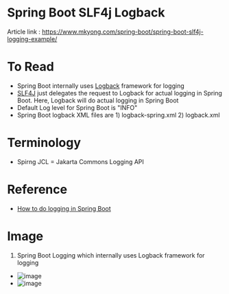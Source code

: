 # Spring Boot SLF4j Logback

Article link : https://www.mkyong.com/spring-boot/spring-boot-slf4j-logging-example/

# To Read
* Spring Boot internally uses [Logback](https://logback.qos.ch/) framework for logging
* [SLF4J](https://www.slf4j.org/) just delegates the request to Logback for actual logging in Spring Boot. Here, Logback will do actual logging in Spring Boot
* Default Log level for Spring Boot is "INFO"
* Spring Boot logback XML files are 1) logback-spring.xml 2) logback.xml

# Terminology
* Spirng JCL = Jakarta Commons Logging API

# Reference
* [How to do logging in Spring Boot](https://www.youtube.com/watch?v=lGrcZsw-hKQ)

# Image
1. Spring Boot Logging which internally uses Logback framework for logging 
* ![image](https://user-images.githubusercontent.com/7721150/147807323-8d0885af-7aa6-45c4-b05d-f19c93b13d39.png)
* ![image](https://user-images.githubusercontent.com/7721150/147808383-4f831aca-e156-4e37-93f0-d0e22ebc7d22.png)
